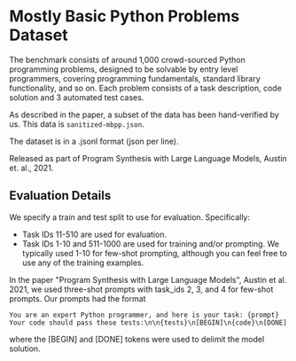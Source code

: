 # Mostly Basic Python Problems Dataset

The benchmark consists of around 1,000 crowd-sourced Python programming problems, designed to be solvable by entry level programmers, covering programming fundamentals, standard library functionality, and so on. Each problem consists of a task description, code solution and 3 automated test cases.

As described in the paper, a subset of the data has been hand-verified by us. This data is `sanitized-mbpp.json`.

The dataset is in a .jsonl format (json per line).

Released as part of Program Synthesis with Large Language Models, Austin et. al., 2021.

## Evaluation Details

We specify a train and test split to use for evaluation. Specifically:

* Task IDs 11-510 are used for evaluation.
* Task IDs 1-10 and 511-1000 are used for training and/or prompting. We
  typically used 1-10 for few-shot prompting, although you can feel free to use
  any of the training examples.

In the paper "Program Synthesis with Large Language Models", Austin et al. 2021,
we used three-shot prompts with task_ids 2, 3, and 4 for few-shot prompts. Our prompts had the format

`You are an expert Python programmer, and here is your task: {prompt} Your code should pass these tests:\n\n{tests}\n[BEGIN]\n{code}\n[DONE]`

where the [BEGIN] and [DONE] tokens were used to delimit the model solution.
